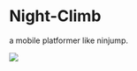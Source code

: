 # Night-Climb

a mobile platformer like ninjump.

![](https://i.gyazo.com/15f689aab20bc0ff5467908c526dc636.gif)


